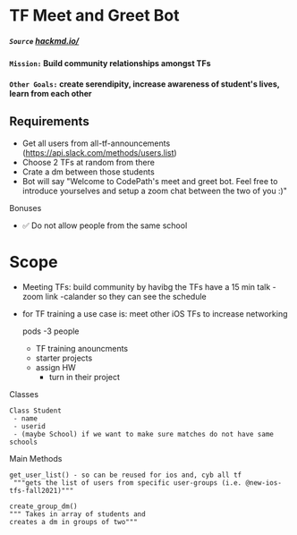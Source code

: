 # TF Meet and Greet Bot

##### `Source` [hackmd.io/](https://hackmd.io/j8FV3tJtTAisG3tzhdmZcg)
#### `Mission:` Build community relationships amongst TFs
#### `Other Goals:` create serendipity, increase awareness of student's lives, learn from each other

[](https://)
## Requirements

- Get all users from all-tf-announcements (https://api.slack.com/methods/users.list)
- Choose 2 TFs at random from there
- Crate a dm between those students
- Bot will say "Welcome to CodePath's meet and greet bot. Feel free to introduce yourselves and setup a zoom chat between the two of you :)"

Bonuses
- ✅ Do not allow people from the same school

# Scope

- Meeting TFs:
    build community by havibg the TFs have a 15 min talk 
    -zoom link
    -calander so they can see the schedule 


- for TF training a use case is:
    meet other iOS TFs to increase networking 
    
    pods -3 people 
    - TF training anouncments 
    - starter projects 
    - assign HW 
        - turn in their project 

Classes
```
Class Student
 - name 
 - userid 
 - (maybe School) if we want to make sure matches do not have same schools 
```

Main Methods
```
get_user_list() - so can be reused for ios and, cyb all tf
 """gets the list of users from specific user-groups (i.e. @new-ios-tfs-fall2021)"""

create_group_dm()
""" Takes in array of students and 
creates a dm in groups of two"""
```


